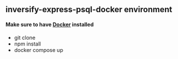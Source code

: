 ## inversify-express-psql-docker environment
#### Make sure to have [Docker](https://docs.docker.com/get-docker/) installed

* git clone 
* npm install 
* docker compose up
